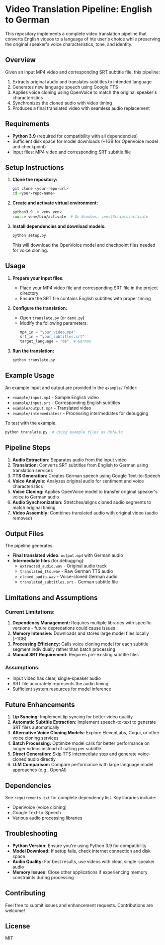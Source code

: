 # Video Translation Pipeline: English to German

This repository implements a complete video translation pipeline that converts English videos to a language of hte user's choice while preserving the original speaker's voice characteristics, tone, and identity.

## Overview

Given an input MP4 video and corresponding SRT subtitle file, this pipeline:
1. Extracts original audio and translates subtitles to intended language
2. Generates new language speech using Google TTS
3. Applies voice cloning using OpenVoice to match the original speaker's characteristics
4. Synchronizes the cloned audio with video timing
5. Produces a final translated video with seamless audio replacement

## Requirements

- **Python 3.9** (required for compatibility with all dependencies)
- Sufficient disk space for model downloads (~1GB for OpenVoice model and checkpoint)
- Input files: MP4 video and corresponding SRT subtitle file

## Setup Instructions

1. **Clone the repository:**
   ```bash
   git clone <your-repo-url>
   cd <your-repo-name>
   ```

2. **Create and activate virtual environment:**
   ```bash
   python3.9 -m venv venv
   source venv/bin/activate  # On Windows: venv\Scripts\activate
   ```

3. **Install dependencies and download models:**
   ```bash
   python setup.py
   ```
   
   This will download the OpenVoice model and checkpoint files needed for voice cloning.

## Usage

1. **Prepare your input files:**
   - Place your MP4 video file and corresponding SRT file in the project directory
   - Ensure the SRT file contains English subtitles with proper timing

2. **Configure the translation:**
   - Open `translate.py` (or `demo.py`)
   - Modify the following parameters:
     ```python
     mp4_in = "your_video.mp4"
     srt_in = "your_subtitles.srt"
     target_language = "de"  # German
     ```

3. **Run the translation:**
   ```bash
   python translate.py
   ```

## Example Usage

An example input and output are provided in the `example/` folder:
- `example/input.mp4` - Sample English video
- `example/input.srt` - Corresponding English subtitles
- `example/output.mp4` - Translated  video
- `example/intermediates/` - Processing intermediates for debugging

To test with the example:
```bash
python translate.py  # Using example files as default
```

## Pipeline Steps

1. **Audio Extraction:** Separates audio from the input video
2. **Translation:** Converts SRT subtitles from English to German using translation services
3. **TTS Generation:** Creates German speech using Google Text-to-Speech
4. **Voice Analysis:** Analyzes original audio for sentiment and voice characteristics
5. **Voice Cloning:** Applies OpenVoice model to transfer original speaker's voice to German audio
6. **Audio Synchronization:** Stretches/aligns cloned audio segments to match original timing
7. **Video Assembly:** Combines translated audio with original video (audio removed)

## Output Files

The pipeline generates:
- **Final translated video:** `output.mp4` with German audio
- **Intermediate files** (for debugging):
  - `extracted_audio.wav` - Original audio track
  - `translated_tts.wav` - Raw German TTS audio
  - `cloned_audio.wav` - Voice-cloned German audio
  - `translated_subtitles.srt` - German subtitle file

## Limitations and Assumptions

### Current Limitations:
1. **Dependency Management:** Requires multiple libraries with specific versions - future deprecations could cause issues
2. **Memory Intensive:** Downloads and stores large model files locally (~1GB)
3. **Processing Efficiency:** Calls voice cloning model for each subtitle segment individually rather than batch processing
4. **Manual SRT Requirement:** Requires pre-existing subtitle files

### Assumptions:
- Input video has clear, single-speaker audio
- SRT file accurately represents the audio timing
- Sufficient system resources for model inference

## Future Enhancements

1. **Lip Syncing:** Implement lip syncing for better video quality
2. **Automatic Subtitle Extraction:** Implement speech-to-text to generate SRT files automatically
3. **Alternative Voice Cloning Models:** Explore ElevenLabs, Coqui, or other voice cloning services
4. **Batch Processing:** Optimize model calls for better performance on longer videos instead of calling per subtitle
5. **Direct Generation:** Skip TTS intermediate step and generate voice-cloned audio directly
6. **LLM Comparison:** Compare performance with large language model approaches (e.g., OpenAI)

## Dependencies

See `requirements.txt` for complete dependency list. Key libraries include:
- OpenVoice (voice cloning)
- Google Text-to-Speech
- Various audio processing libraries

## Troubleshooting

- **Python Version:** Ensure you're using Python 3.9 for compatibility
- **Model Download:** If setup fails, check internet connection and disk space
- **Audio Quality:** For best results, use videos with clear, single-speaker audio
- **Memory Issues:** Close other applications if experiencing memory constraints during processing

## Contributing

Feel free to submit issues and enhancement requests. Contributions are welcome!

## License

MIT
